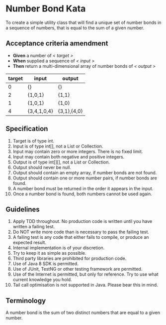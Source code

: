 # Number Bond Kata

To create a simple utility class that will find a unique set of number bonds in a sequence of numbers, that is equal to 
the sum of a given number.

## Acceptance criteria amendment

* __Given__ a number of _< target >_
* __When__ supplied a sequence of _< input >_
* __Then__ return a multi-dimensional array of number bonds of  _< output >_

| target | input       | output      |
|--------|-------------|-------------|
| 0      | {}          | {}          |
| 2      | {1,0,1}     | {1,1}       |
| 1      | {1,0,1}     | {1,0}       |
| 4      | {3,4,1,0,4} | {3,1},{4,0} |

## Specification

1. Target is of type int.
2. Input is of type int[], not a List or Collection.
3. Input may contain zero or more integers. There is no fixed limit.
4. Input may contain both negative and positive integers.
5. Output is of type int[][], not a List or Collection.
6. Output should never be null.
7. Output should contain an empty array, if number bonds are not found.
8. Output should contain one or more number pairs, if number bonds are found.
9. A number bond must be returned in the order it appears in the input.
10. Once a number bond is found, both numbers cannot be used again.

## Guidelines

1. Apply TDD throughout. No production code is written until you have written a failing test.
2. Do NOT write more code than is necessary to pass the failing test.
3. A failing test is any code that either fails to compile, or produce an expected result.
4. Internal implementation is of your discretion.
5. Try to keep it as simple as possible.
6. Third party libraries are prohibited for production code.
7. Use of Java 8 SDK is permitted.
8. Use of JUnit, TestNG or other testing framework are permitted.
9. Use of the Internet is permitted, but only for reference. Try to use what current knowledge you hold.
10. Tail call optimisation is not supported in Java. Please bear this in mind.

## Terminology

A number bond is the sum of two distinct numbers that are equal to a given number.